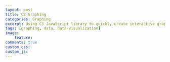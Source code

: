 ```yaml
---
layout: post
title: C3 Graphing
categories: Graphing
excerpt: Using C3 JavaScript library to quickly create interactive graphs.
tags: [graphing, data, data-visualization]
image: 
    feature: 
comments: true
custom_css:
custom_js: 
---
```

<link href="../practice/c3-0.4.15/c3.css" rel="stylesheet">  
<script src="https://d3js.org/d3.v3.min.js"></script>
<script src="https://ladvien.com/projects/d3/practice/c3-0.4.15/c3.min.js"></script>
<script src="https://ladvien.com/projects/d3/tx-601/trends-tx-601.js"></script>

<div id="chart"></div>